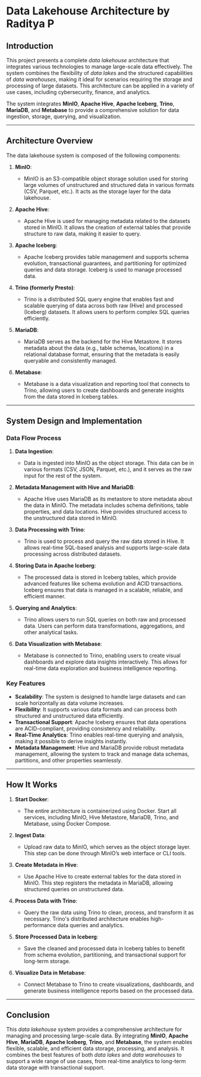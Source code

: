 # Data Lakehouse Architecture by Raditya P

## Introduction

This project presents a complete *data lakehouse* architecture that integrates various technologies to manage large-scale data effectively. The system combines the flexibility of *data lakes* and the structured capabilities of *data warehouses*, making it ideal for scenarios requiring the storage and processing of large datasets. This architecture can be applied in a variety of use cases, including cybersecurity, finance, and analytics.

The system integrates **MinIO**, **Apache Hive**, **Apache Iceberg**, **Trino**, **MariaDB**, and **Metabase** to provide a comprehensive solution for data ingestion, storage, querying, and visualization.

---

## Architecture Overview

The data lakehouse system is composed of the following components:

1. **MinIO**: 
   - MinIO is an S3-compatible object storage solution used for storing large volumes of unstructured and structured data in various formats (CSV, Parquet, etc.). It acts as the storage layer for the data lakehouse.

2. **Apache Hive**:
   - Apache Hive is used for managing metadata related to the datasets stored in MinIO. It allows the creation of external tables that provide structure to raw data, making it easier to query.

3. **Apache Iceberg**:
   - Apache Iceberg provides table management and supports schema evolution, transactional guarantees, and partitioning for optimized queries and data storage. Iceberg is used to manage processed data.

4. **Trino (formerly Presto)**:
   - Trino is a distributed SQL query engine that enables fast and scalable querying of data across both raw (Hive) and processed (Iceberg) datasets. It allows users to perform complex SQL queries efficiently.

5. **MariaDB**:
   - MariaDB serves as the backend for the Hive Metastore. It stores metadata about the data (e.g., table schemas, locations) in a relational database format, ensuring that the metadata is easily queryable and consistently managed.

6. **Metabase**:
   - Metabase is a data visualization and reporting tool that connects to Trino, allowing users to create dashboards and generate insights from the data stored in Iceberg tables.

---

## System Design and Implementation

### Data Flow Process

1. **Data Ingestion**: 
   - Data is ingested into MinIO as the object storage. This data can be in various formats (CSV, JSON, Parquet, etc.), and it serves as the raw input for the rest of the system.

2. **Metadata Management with Hive and MariaDB**:
   - Apache Hive uses MariaDB as its metastore to store metadata about the data in MinIO. The metadata includes schema definitions, table properties, and data locations. Hive provides structured access to the unstructured data stored in MinIO.

3. **Data Processing with Trino**:
   - Trino is used to process and query the raw data stored in Hive. It allows real-time SQL-based analysis and supports large-scale data processing across distributed datasets.

4. **Storing Data in Apache Iceberg**:
   - The processed data is stored in Iceberg tables, which provide advanced features like schema evolution and ACID transactions. Iceberg ensures that data is managed in a scalable, reliable, and efficient manner.

5. **Querying and Analytics**:
   - Trino allows users to run SQL queries on both raw and processed data. Users can perform data transformations, aggregations, and other analytical tasks.

6. **Data Visualization with Metabase**:
   - Metabase is connected to Trino, enabling users to create visual dashboards and explore data insights interactively. This allows for real-time data exploration and business intelligence reporting.

### Key Features

- **Scalability**: The system is designed to handle large datasets and can scale horizontally as data volume increases.
- **Flexibility**: It supports various data formats and can process both structured and unstructured data efficiently.
- **Transactional Support**: Apache Iceberg ensures that data operations are ACID-compliant, providing consistency and reliability.
- **Real-Time Analytics**: Trino enables real-time querying and analysis, making it possible to derive insights instantly.
- **Metadata Management**: Hive and MariaDB provide robust metadata management, allowing the system to track and manage data schemas, partitions, and other properties seamlessly.

---

## How It Works

1. **Start Docker**:
   - The entire architecture is containerized using Docker. Start all services, including MinIO, Hive Metastore, MariaDB, Trino, and Metabase, using Docker Compose.

2. **Ingest Data**:
   - Upload raw data to MinIO, which serves as the object storage layer. This step can be done through MinIO’s web interface or CLI tools.

3. **Create Metadata in Hive**:
   - Use Apache Hive to create external tables for the data stored in MinIO. This step registers the metadata in MariaDB, allowing structured queries on unstructured data.

4. **Process Data with Trino**:
   - Query the raw data using Trino to clean, process, and transform it as necessary. Trino's distributed architecture enables high-performance data queries and analytics.

5. **Store Processed Data in Iceberg**:
   - Save the cleaned and processed data in Iceberg tables to benefit from schema evolution, partitioning, and transactional support for long-term storage.

6. **Visualize Data in Metabase**:
   - Connect Metabase to Trino to create visualizations, dashboards, and generate business intelligence reports based on the processed data.

---

## Conclusion

This *data lakehouse* system provides a comprehensive architecture for managing and processing large-scale data. By integrating **MinIO**, **Apache Hive**, **MariaDB**, **Apache Iceberg**, **Trino**, and **Metabase**, the system enables flexible, scalable, and efficient data storage, processing, and analysis. It combines the best features of both *data lakes* and *data warehouses* to support a wide range of use cases, from real-time analytics to long-term data storage with transactional support.
